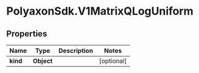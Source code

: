# PolyaxonSdk.V1MatrixQLogUniform

## Properties
Name | Type | Description | Notes
------------ | ------------- | ------------- | -------------
**kind** | **Object** |  | [optional] 


